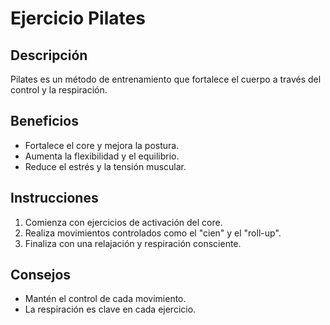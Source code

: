 # Ejercicio Pilates

## Descripción
Pilates es un método de entrenamiento que fortalece el cuerpo a través del control y la respiración.

## Beneficios
- Fortalece el core y mejora la postura.
- Aumenta la flexibilidad y el equilibrio.
- Reduce el estrés y la tensión muscular.

## Instrucciones
1. Comienza con ejercicios de activación del core.
2. Realiza movimientos controlados como el "cien" y el "roll-up".
3. Finaliza con una relajación y respiración consciente.

## Consejos
- Mantén el control de cada movimiento.
- La respiración es clave en cada ejercicio.